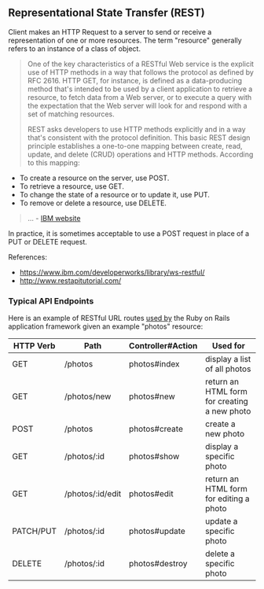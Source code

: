 
## Representational State Transfer (REST)

Client makes an HTTP Request to a server to send or receive a representation of one or more resources. The term "resource" generally refers to an instance of a class of object.

> One of the key characteristics of a RESTful Web service is the explicit use of HTTP methods in a way that follows the protocol as defined by RFC 2616. HTTP GET, for instance, is defined as a data-producing method that's intended to be used by a client application to retrieve a resource, to fetch data from a Web server, or to execute a query with the expectation that the Web server will look for and respond with a set of matching resources.
>
> REST asks developers to use HTTP methods explicitly and in a way that's consistent with the protocol definition. This basic REST design principle establishes a one-to-one mapping between create, read, update, and delete (CRUD) operations and HTTP methods. According to this mapping:
  + To create a resource on the server, use POST.
  + To retrieve a resource, use GET.
  + To change the state of a resource or to update it, use PUT.
  + To remove or delete a resource, use DELETE.
>
> ... - [IBM website ](https://www.ibm.com/developerworks/library/ws-restful/)

In practice, it is sometimes acceptable to use a POST request in place of a PUT or DELETE request.

References:

  + https://www.ibm.com/developerworks/library/ws-restful/
  + http://www.restapitutorial.com/

### Typical API Endpoints

Here is an example of RESTful URL routes [used by](http://guides.rubyonrails.org/routing.html#crud-verbs-and-actions) the Ruby on Rails application framework given an example "photos" resource:

HTTP Verb | Path | Controller#Action | Used for
---	| ---	| ---	| ---
GET | /photos | photos#index | display a list of all photos
GET | /photos/new | photos#new | return an HTML form for creating a new photo
POST | /photos | photos#create | create a new photo
GET	| /photos/:id | photos#show | display a specific photo
GET	| /photos/:id/edit | photos#edit | return an HTML form for editing a photo
PATCH/PUT | /photos/:id | photos#update | update a specific photo
DELETE | /photos/:id | photos#destroy | delete a specific photo
